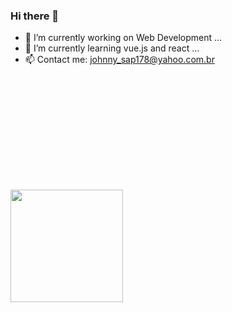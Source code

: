 ### Hi there 👋

- 🔭 I’m currently working on Web Development ...
- 🌱 I’m currently learning vue.js and react ...
- 📫 Contact me: johnny_sap178@yahoo.com.br 

<div>
  <a href ="https://github.com/DevJ-Andrade">
 <img height="180em" https://github-readme-stats.vercel.app/api?username=anuraghazra&show_icons=true&theme=radical
 <div> 

<div> 
  <a href ="https://github.com/DevJ-Andrade">
<img height="180em" src="https://camo.githubusercontent.com/73dc596043c316d78c506d53f5c0e74709f261e552f7073aeadef8a1a561d966/68747470733a2f2f6769746875622d726561646d652d73746174732e76657263656c2e6170702f6170692f746f702d6c616e67732f3f757365726e616d653d7261666162616c6c6572696e69266c61796f75743d636f6d70616374266c616e67735f636f756e743d37267468656d653d64726163756c61" data-canonical-src="https://github-readme-stats.vercel.app/api/top-langs/?username=rafaballerini&amp;layout=compact&amp;langs_count=7&amp;theme=dracula" style="max-width: 100%;">
</div
